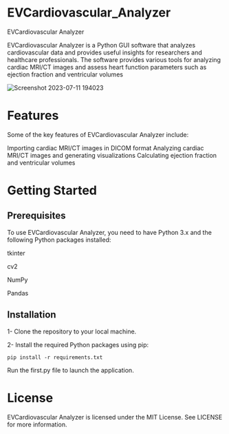 # EVCardiovascular_Analyzer
EVCardiovascular Analyzer
 
EVCardiovascular Analyzer is a Python GUI software that analyzes cardiovascular data and provides useful insights for researchers and healthcare professionals. The software provides various tools for analyzing  cardiac MRI/CT images and assess heart function parameters such as ejection fraction and ventricular volumes

![Screenshot 2023-07-11 194023](https://github.com/mustafaalsalmi1999/EVCardiovascular_Analyzer/assets/98915585/70327691-060b-4350-ac8f-53859b9a8dca)

# Features
Some of the key features of EVCardiovascular Analyzer include:

Importing cardiac MRI/CT images in DICOM format
Analyzing cardiac MRI/CT images and generating visualizations
Calculating ejection fraction and ventricular volumes


# Getting Started
## Prerequisites
To use EVCardiovascular Analyzer, you need to have Python 3.x and the following Python packages installed:

tkinter

cv2

NumPy

Pandas


## Installation
1- Clone the repository to your local machine.

2- Install the required Python packages using pip:

```
pip install -r requirements.txt
```
Run the first.py file to launch the application.

# License
EVCardiovascular Analyzer is licensed under the MIT License. See LICENSE for more information.
